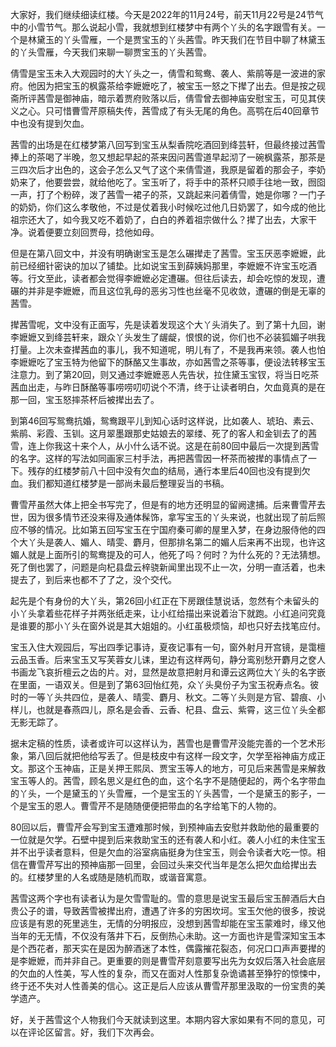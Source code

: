 
大家好，我们继续细读红楼。今天是2022年的11月24号，前天11月22号是24节气中的小雪节气。那么说起小雪，我就想到红楼梦中有两个丫头的名字跟雪有关。一个是林黛玉的丫头雪雁，一个是贾宝玉的丫头茜雪。昨天我们在节目中聊了林黛玉的丫头雪雁，今天我们来聊一聊贾宝玉的丫头茜雪。

倩雪是宝玉未入大观园时的大丫头之一，倩雪和鸳鸯、袭人、紫鹃等是一波进的家府。他因为把宝玉的枫露茶给李嬷嬷吃了，被宝玉一怒之下撵了出去。但是按之砚斋所评茜雪是御神庙，暗示着贾府败落以后，倩雪曾去御神庙安慰宝玉，可见其侠义之心。只可惜曹雪芹原稿失传，茜雪成了有头无尾的角色。高鹗在后40回章节中也没有提到欠血。

茜雪的出场是在红楼梦第八回写到宝玉从梨香院吃酒回到绛芸轩，但最终接过茜雪捧上的茶喝了半晚，忽又想起早起的茶来因问茜雪道早起沏了一碗枫露茶，那茶是三四次后才出色的，这会子怎么又气了这个来倩雪道，我原是留着的那会子，李奶奶来了，他要尝尝，就给他吃了。宝玉听了，将手中的茶杯只顺手往地一致，囫囵一声，打了个粉碎，泼了茜雪一裙子的茶，又跳起来问着倩雪，她是你哪？一门子的奶奶，你们这么孝敬他，不过是仗着我小时候吃过他几日奶罢了，如今成的他比祖宗还大了，如今我又吃不着奶了，白白的养着祖宗做什么？撵了出去，大家干净。说着便要立刻回贾母，捻他如母。

但是在第八回文中，并没有明确谢宝玉是怎么碾撵走了茜雪。宝玉厌恶李嬷嬷，此前已经细针密诀的加以了铺垫。比如说宝玉到薛姨妈那里，李嬷嬷不许宝玉吃酒等。行文至此，读者都会觉得李嬷嬷必定遭碾。但往后读去，却会吃惊的发现，遭碾的并非是李嬷嬷，而且这位乳母的恶劣习性也丝毫不见收敛，遭碾的倒是无辜的茜雪。

撵茜雪呢，文中没有正面写，先是读着发现这个大丫头消失了。到了第十九回，谢李嬷嬷又到绛芸轩来，跟众丫头发生了龌龊，恨恨的说，你们也不必装狐媚子哄我打量。上次未查撵茜血的事儿，我不知道呢，明儿有了，不是我再来领。袭人也怕李嬷嬷吃了宝玉特为他留下的酥酪又生事故，亦如茜雪之茶等事，便设法转移宝玉注意力。到了第20回，则又通过李嬷嬷恶人先告状，拉住黛玉宝钗，将当日吃茶茜血出走，与昨日酥酪等事唠唠叨叨说个不清，终于让读者明白，欠血竟真的是在那一回，宝玉怒摔茶杯后被撵出去了。

到第46回写鸳鸯抗婚，鸳鸯跟平儿到知心话时这样说，比如袭人、琥珀、素云、紫鹃、彩霞、玉钏。这月翠墨跟那史姑娘去的翠缕、死了的客人和金钏去了的茜雪，连上你我这十来个人，从小什么话不说。这是在前80回中最后一次提到茜雪的名字。这样的写法如同画家三村手法，再把茜雪因一杯茶而被撵的事情点了一下。残存的红楼梦前八十回中没有欠血的结局，通行本里后40回也没有提到欠血。我们都知道红楼梦是一部尚未最后整理妥当的书稿。

曹雪芹虽然大体上把全书写完了，但是有的地方还明显的留阙逮捕。后来曹雪芹去世，因为很多情节还没来得及通体髹饰，拿写宝玉的丫头来说，也就出现了前后照应不够的情况。比如第五回写宝玉在宁国府秦可卿的屋里入梦，在身边服侍他的四个大丫头是袭人、媚人、晴雯、麝月，但那排名第二的媚人后来再不出现，也许这媚人就是上面所引的鸳鸯提及的可人，他死了吗？何时？为什么死的？无法猜想。死了倒也罢了，问题是向杞县盘云梓骁新闻里出现不止一次，分明一直活着，也未提去了，到后来也都不了了之，没个交代。

起先是个有身份的大丫头，第26回小红正在下房跟佳慧说话，忽然有个未留头的小丫头拿着些花样子并两张纸走来，让小红给描出来说着治下就跑。小红追问究竟是谁要的那小丫头在窗外说是其大姐姐的。小红虽极烦恼，却也只好去找笔应付。

宝玉入住大观园后，写出四季记事诗，夏夜记事有一句，窗外射月开宫镜，是霭檀云品玉香。后来宝玉又写芙蓉女儿诔，里边有这样两句，静分鸾别愁开麝月之奁人书画龙飞哀折檀云之齿的片。对，显然是故意把射月和谭云这两位大丫头的名字嵌在里面，一语双关。但是到了第63回怡红苑，众丫头臭份子为宝玉祝寿点名。彼时的一等丫头共四位，是袭人、晴雯、麝月、秋文。二等丫头则是方官、碧痕、小样儿，也就是春燕四儿，原名是会香、云香、杞县、盘云、紫霄，这三位丫头全都无影无踪了。

据未定稿的性质，读者或许可以这样认为，茜雪也是曹雪芹没能完善的一个艺术形象，第八回后就把他给写丢了。但是枝皮中有这样一段文字，欠学至裕神庙方成正文。那这个玉神庙，正是关押王熙凤、贾宝玉等人的地方，可见后来茜雪是来解救宝玉等人的。茜雪，顾名思义是红色的血，这个名字不是随便起的，两个名字带血的丫头，一个是黛玉的丫头雪雁，一个是宝玉的丫头茜雪，一个是黛玉的影子，一个是宝玉的恩人。曹雪芹不是随随便便把带血的名字给笔下的人物的。

80回以后，曹雪芹会写到宝玉遭难那时候，到预神庙去安慰并救助他的最重要的一位就是欠学。石壁中提到后来救助宝玉的还有袭人和小红。袭人小红的未住宝玉并不出乎读者意料，但是欠血的浴室病庙挺身为住宝玉，则会令读者大吃一惊。相信在曹雪芹写出的预神庙那一回里，会回过头来交代当年是怎么把欠血给撵出去的。红楼梦里的人名或随是随机而取，或谐音寓意。

茜雪这两个字也有读者认为是欠雪雪耻的。雪的意思是说宝玉最后宝玉醉酒后大白贵公子的谱，导致茜雪被撵出府，遭遇了许多的穷困坎坷。宝玉欠他的很多，按说应该是有恩的死里逃生，无情的分明报应，没想到茜雪却能在宝玉蒙难时，缘又他当年的无无情，不仅没有落井下石，反倒热心未助。这一方面也许是雪深知宝玉本是个西花者，那天实在是因为醉酒迷了本性，偶露摧花裂态，何况口口声声要撵的是李嬷嬷，而并非自己。更重要的则是曹雪芹刻意要写出先为女奴后落入社会底层的欠血的人性美，写人性的复杂，而又在面对人性那复杂诡谲甚至狰狞的惊悚中，终于还不失对人性善美的信心。这正是后人应该从曹雪芹那里汲取的一份宝贵的美学遗产。

好，关于茜雪这个人物我们今天就读到这里。本期内容大家如果有不同的意见，可以在评论区留言。好，我们下次再会。


